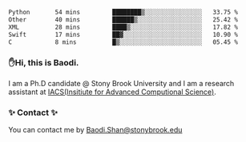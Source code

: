 <!--START_SECTION:waka-->

```txt
Python       54 mins         ████████▒░░░░░░░░░░░░░░░░   33.75 %
Other        40 mins         ██████▒░░░░░░░░░░░░░░░░░░   25.42 %
XML          28 mins         ████▒░░░░░░░░░░░░░░░░░░░░   17.82 %
Swift        17 mins         ██▓░░░░░░░░░░░░░░░░░░░░░░   10.90 %
C            8 mins          █▒░░░░░░░░░░░░░░░░░░░░░░░   05.45 %
```

<!--END_SECTION:waka-->

### ✋Hi, this is Baodi. 

I am a Ph.D candidate @ Stony Brook University and I am a research assistant at [IACS(Insitiute for Advanced Computional Science)](https://iacs.stonybrook.edu/).

### ✨ Contact ✨

You can contact me by [Baodi.Shan@stonybrook.edu](mailto:Baodi.Shan@stonybrook.edu)





<!--
[![Anurag's GitHub stats](https://github-readme-stats.vercel.app/api?username=lwshanbd&theme=jolly&show_icons=true&count_private=true&include_all_commits=true)](https://github.com/anuraghazra/github-readme-stats)
**lwshanbd/lwshanbd** is a ✨ _special_ ✨ repository because its `README.md` (this file) appears on your GitHub profile.

Here are some ideas to get you started:

- 🔭 I’m currently working on ...
- 🌱 I’m currently learning ...
- 👯 I’m looking to collaborate on ...
- 🤔 I’m looking for help with ...
- 💬 Ask me about ...
- 📫 How to reach me: ...
- 😄 Pronouns: ...
- ⚡ Fun fact: ...
-->
